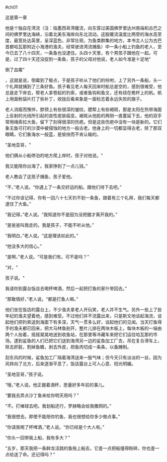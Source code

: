 #ch01

这是第一章 


他是个独自在湾流（注：指墨西哥湾暖流，向东穿过美国佛罗里达州南端和古巴之间的佛罗里达海峡，沿着北美东海岸向东北流动。这股暖流温度比两旁的海水高至度，最宽处达英里，呈深蓝色，非常壮观，为鱼类群集的地方。本书主人公为古巴首都哈瓦那附近小海港的渔夫，经常驶进湾流捕鱼）中一条小船上钓鱼的老人，至今已去了八十四天，一条鱼也没逮住。头四十天里，有个男孩子跟他在一起。可是，过了四十天还没捉到一条鱼，孩子的父母对他说，老人如今准是十足地"

倒了血霉"

，这就是说，倒霉到了极点，于是孩子听从了他们的吩咐，上了另外一条船，头一个礼拜就捕到了三条好鱼。孩子看见老人每天回来时船总是空的，感到很难受，他总是走下岸去，帮老人拿卷起的钓索，或者鱼钩和鱼叉，还有绕在桅杆上的帆。帆上用面粉袋片打了些补丁，收拢后看来象是一面标志着永远失败的旗子。

老人消瘦而憔悴，脖颈上有些很深的皱纹。腮帮上有些褐斑，那是太阳在热带海面上反射的光线所引起的良性皮肤癌变。褐斑从他脸的两侧一直蔓延下去，他的双手常用绳索拉大鱼，留下了刻得很深的伤疤。但是这些伤疤中没有一块是新的。它们象无鱼可打的沙漠中被侵蚀的地方一般古老。他身上的一切都显得古老，除了那双眼睛，它们象海水一般蓝，是愉快而不肯认输的。

“圣地亚哥，"

他们俩从小船停泊的地方爬上岸时，孩子对他说。"

我又能陪你出海了。我家挣到了一点儿钱。”

老人教会了这孩子捕鱼，孩子爱他。

“不，”老人说。“你遇上了一条交好运的船。跟他们待下去吧。”

“不过你该记得，你有一回八十七天钓不到一条鱼，跟着有三个礼拜，我们每天都逮住了大鱼。”

“我记得，”老人说。“我知道你不是因为没把握才离开我的。”

“是爸爸叫我走的。我是孩子，不能不听从他。”

“我明白，”老人说。“这是理该如此的。”

“他没多大的信心。”

“是啊，”老人说。“可是我们有。可不是吗？”

“对，"

孩子说。"

我请你到露台饭店去喝杯啤酒，然后一起把打鱼的家什带回去。”

“那敢情好，”老人说。“都是打鱼人嘛。”

他们坐在饭店的露台上，不少渔夫拿老人开玩笑，老人并不生气。另外一些上了些年纪的渔夫望着他，感到难受。不过他们并不流露出来，只是斯文地谈起海流，谈起他们把钓索送到海面下有多深，天气一贯多么好，谈起他们的见闻。当天打鱼得手的渔夫都已回来，把大马林鱼剖开，整片儿排在两块木板上，每块木板的一端由两个人抬着，摇摇晃晃地送到收鱼站，在那里等冷藏车来把它们运往哈瓦那的市场。逮到鲨鱼的人们已把它们送到海湾另一边的鲨鱼加工厂去，吊在复合滑车上，除去肝脏，割掉鱼鳍，剥去外皮，把鱼肉切成一条条，以备腌制。

刮东风的时候，鲨鱼加工厂隔着海湾送来一股气味；但今天只有淡淡的一丝，因为风转向了北方，后来逐渐平息了，饭店露台上可人心意、阳光明媚。

“圣地亚哥，”孩子说。

“哦，”老人说。他正握着酒杯，思量好多年前的事儿。

“要我去弄点沙丁鱼来给你明天用吗？”

“不。打棒球去吧。我划船还行，罗赫略会给我撒网的。”

“我很想去。即使不能陪你钓鱼，我也很想给你多少做点事。”

“你请我喝了杯啤酒，”老人说。“你已经是个大人啦。”

“你头一回带我上船，我有多大？”

“五岁，那天我把一条鲜龙活跳的鱼拖上船去，它差一点把船撞得粉碎，你也差一点给送了命。还记得吗？”
